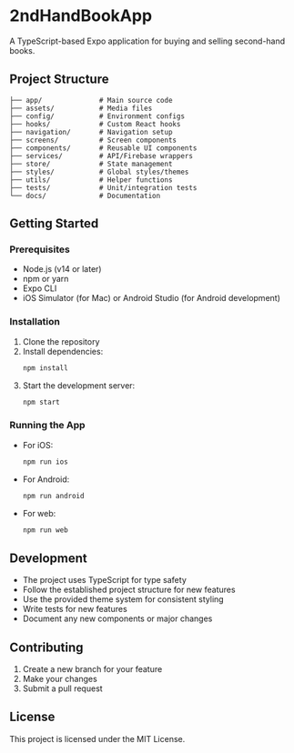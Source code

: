# 2ndHandBookApp

A TypeScript-based Expo application for buying and selling second-hand books.

## Project Structure

```
├── app/              # Main source code
├── assets/           # Media files
├── config/           # Environment configs
├── hooks/            # Custom React hooks
├── navigation/       # Navigation setup
├── screens/          # Screen components
├── components/       # Reusable UI components
├── services/         # API/Firebase wrappers
├── store/            # State management
├── styles/           # Global styles/themes
├── utils/            # Helper functions
├── tests/            # Unit/integration tests
└── docs/             # Documentation
```

## Getting Started

### Prerequisites

- Node.js (v14 or later)
- npm or yarn
- Expo CLI
- iOS Simulator (for Mac) or Android Studio (for Android development)

### Installation

1. Clone the repository
2. Install dependencies:
   ```bash
   npm install
   ```
3. Start the development server:
   ```bash
   npm start
   ```

### Running the App

- For iOS:
  ```bash
  npm run ios
  ```
- For Android:
  ```bash
  npm run android
  ```
- For web:
  ```bash
  npm run web
  ```

## Development

- The project uses TypeScript for type safety
- Follow the established project structure for new features
- Use the provided theme system for consistent styling
- Write tests for new features
- Document any new components or major changes

## Contributing

1. Create a new branch for your feature
2. Make your changes
3. Submit a pull request

## License

This project is licensed under the MIT License. 
